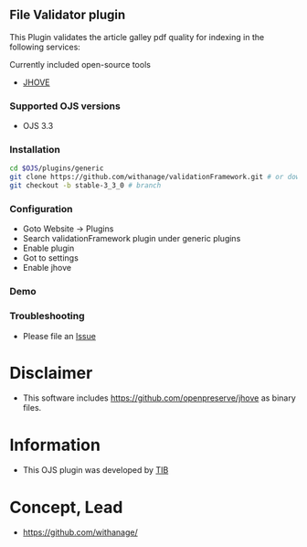 ## File Validator plugin

This Plugin validates the article  galley pdf quality  for indexing in the following services:

Currently included open-source tools
- [JHOVE]( https://github.com/openpreserve/jhove)


### Supported OJS versions
- OJS 3.3

### Installation
```bash
cd $OJS/plugins/generic
git clone https://github.com/withanage/validationFramework.git # or download
git checkout -b stable-3_3_0 # branch
```
### Configuration
- Goto Website -> Plugins
- Search validationFramework plugin under generic plugins
- Enable plugin
- Got to settings
- Enable jhove
### Demo


### Troubleshooting
- Please file an [Issue](https://github.com/withanage/validationFramework/issues)


# Disclaimer
-  This software includes https://github.com/openpreserve/jhove as binary files.


# Information
- This OJS plugin was developed by [TIB](https://tib.eu)

# Concept, Lead

- https://github.com/withanage/

